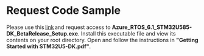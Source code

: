 # Request Code Sample

Please use this [link](https://nam06.safelinks.protection.outlook.com/?url=https%3A%2F%2Fcommunity.st.com%2Fs%2Fonlinesupport&data=04%7C01%7CTim.Stapko%40microsoft.com%7C2dc8cb5b7ee049fa347e08d8d9d87794%7C72f988bf86f141af91ab2d7cd011db47%7C1%7C0%7C637498871035683991%7CUnknown%7CTWFpbGZsb3d8eyJWIjoiMC4wLjAwMDAiLCJQIjoiV2luMzIiLCJBTiI6Ik1haWwiLCJXVCI6Mn0%3D%7C1000&sdata=RYlofLgXX6rs3xo0MedM0J4k%2FHhoMs%2FQVuiuwEOYcEw%3D&reserved=0) and request access to **Azure_RTOS_6.1_STM32U585-DK_BetaRelease_Setup.exe**. Install this executable file and view its contents on your root directory. Open and follow the instructions in **"Getting Started with STM32U5-DK.pdf"**.
